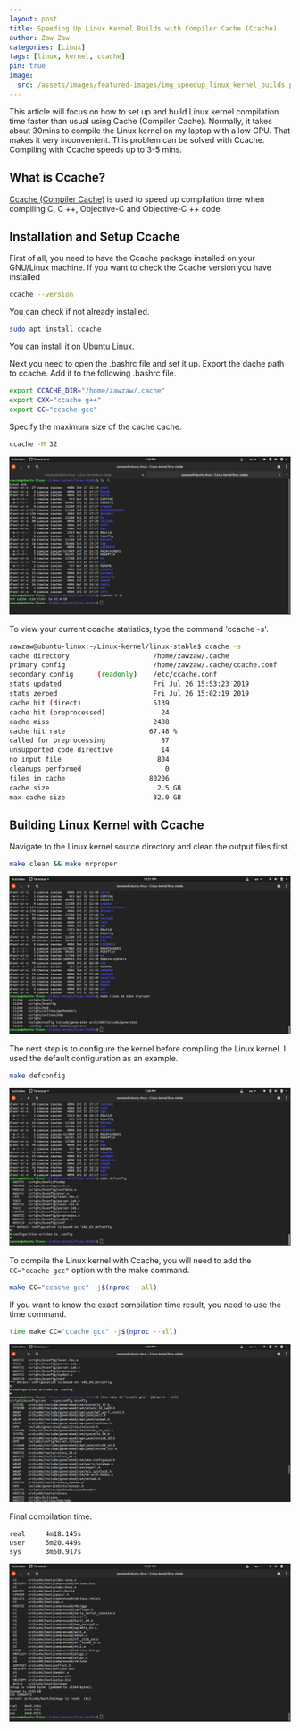 ```yaml
---
layout: post
title: Speeding Up Linux Kernel Builds with Compiler Cache (Ccache)
author: Zaw Zaw
categories: [Linux]
tags: [linux, kernel, ccache]
pin: true
image:
  src: /assets/images/featured-images/img_speedup_linux_kernel_builds.png
---
```


This article will focus on how to set up and build Linux kernel compilation time faster than usual using Cache (Compiler Cache). Normally, it takes about 30mins to compile the Linux kernel on my laptop with a low CPU. That makes it very inconvenient. This problem can be solved with Ccache. Compiling with Ccache speeds up to 3-5 mins.

## What is Ccache?

[Ccache (Compiler Cache)](https://ccache.dev/) is used to speed up compilation time when compiling C, C ++, Objective-C and Objective-C ++ code.

## Installation and Setup Ccache

First of all, you need to have the Ccache package installed on your GNU/Linux machine.
If you want to check the Ccache version you have installed

```bash
ccache --version
```

You can check if not already installed.

```bash
sudo apt install ccache
```

You can install it on Ubuntu Linux.

Next you need to open the .bashrc file and set it up.
Export the dache path to ccache. Add it to the following .bashrc file.

```bash
export CCACHE_DIR="/home/zawzaw/.cache"
export CXX="ccache g++"
export CC="ccache gcc"
```

Specify the maximum size of the cache cache.

```bash
ccache -M 32
```

![Screenshot](/assets/images/screenshots/img_screenshot_ccache_max_size.png)

To view your current ccache statistics, type the command 'ccache -s'.

```bash
zawzaw@ubuntu-linux:~/Linux-kernel/linux-stable$ ccache -s
cache directory                     /home/zawzaw/.cache
primary config                      /home/zawzaw/.cache/ccache.conf
secondary config      (readonly)    /etc/ccache.conf
stats updated                       Fri Jul 26 15:53:23 2019
stats zeroed                        Fri Jul 26 15:02:19 2019
cache hit (direct)                  5139
cache hit (preprocessed)              24
cache miss                          2488
cache hit rate                     67.48 %
called for preprocessing              87
unsupported code directive            14
no input file                        804
cleanups performed                     0
files in cache                     80206
cache size                           2.5 GB
max cache size                      32.0 GB
```

## Building Linux Kernel with Ccache

Navigate to the Linux kernel source directory and clean the output files first.

```bash
make clean && make mrproper
```

![Screenshot](/assets/images/screenshots/img_screenshot_make_clean.png)

The next step is to configure the kernel before compiling the Linux kernel. I used the default configuration as an example.

```bash
make defconfig
```

![Screenshot](/assets/images/screenshots/img_screenshot_make_defconfig.png)

To compile the Linux kernel with Ccache, you will need to add the `CC="ccache gcc"` option with the make command.

```bash
make CC="ccache gcc" -j$(nproc --all)
```

If you want to know the exact compilation time result, you need to use the time command.

```bash
time make CC="ccache gcc" -j$(nproc --all)
```

![Screenshot](/assets/images/screenshots/img_screenshot_time_make_cc.png)

Final compilation time:

```
real     4m18.145s
user     5m20.449s
sys      3m50.917s
```

![Screenshot](/assets/images/screenshots/img_screenshot_kernel_compile_time.png)
